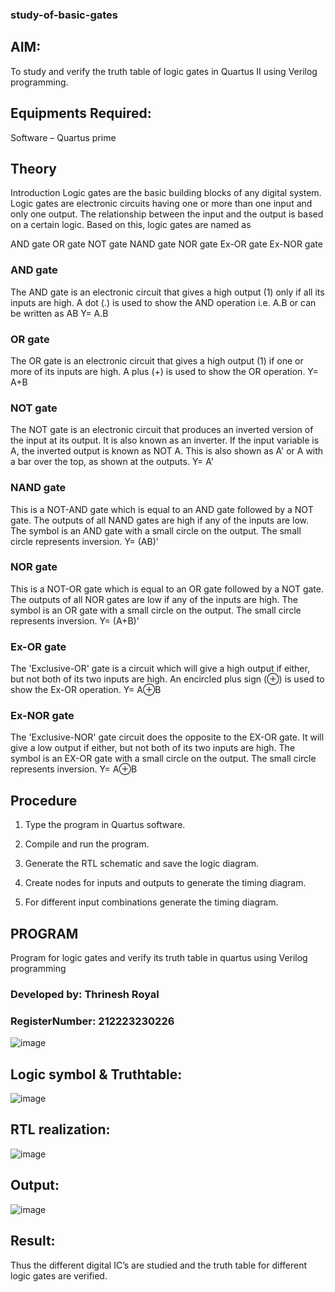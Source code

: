 ### study-of-basic-gates

## AIM:

To study and verify the truth table of logic gates in Quartus II using Verilog programming.

## Equipments Required:

Software – Quartus prime 

## Theory

Introduction Logic gates are the basic building blocks of any digital system. Logic gates are electronic circuits having one or more than one input and only one output. The relationship between the input and the output is based on a certain logic. Based on this, logic gates are named as

AND gate OR gate NOT gate NAND gate NOR gate Ex-OR gate Ex-NOR gate

### AND gate

The AND gate is an electronic circuit that gives a high output (1) only if all its inputs are high. A dot (.) is used to show the AND operation i.e. A.B or can be written as AB
Y= A.B

### OR gate

The OR gate is an electronic circuit that gives a high output (1) if one or more of its inputs are high. A plus (+) is used to show the OR operation.
Y= A+B

### NOT gate

The NOT gate is an electronic circuit that produces an inverted version of the input at its output. It is also known as an inverter. If the input variable is A, the inverted output is known as NOT A. This is also shown as A' or A with a bar over the top, as shown at the outputs.
Y= A'

### NAND gate

This is a NOT-AND gate which is equal to an AND gate followed by a NOT gate. The outputs of all NAND gates are high if any of the inputs are low. The symbol is an AND gate with a small circle on the output. The small circle represents inversion.
Y= (AB)’

### NOR gate

This is a NOT-OR gate which is equal to an OR gate followed by a NOT gate. The outputs of all NOR gates are low if any of the inputs are high. The symbol is an OR gate with a small circle on the output. The small circle represents inversion.
Y= (A+B)’

### Ex-OR gate

The 'Exclusive-OR' gate is a circuit which will give a high output if either, but not both of its two inputs are high. An encircled plus sign (⊕) is used to show the Ex-OR operation.
Y= A⊕B

### Ex-NOR gate

The 'Exclusive-NOR' gate circuit does the opposite to the EX-OR gate. It will give a low output if either, but not both of its two inputs are high. The symbol is an EX-OR gate with a small circle on the output. The small circle represents inversion.
Y= A⊕B

## Procedure

1.	Type the program in Quartus software.

2.	Compile and run the program.

3.	Generate the RTL schematic and save the logic diagram.

4.	Create nodes for inputs and outputs to generate the timing diagram.

5.	For different input combinations generate the timing diagram.


## PROGRAM

Program for logic gates and verify its truth table in quartus using Verilog programming

 ### Developed by: Thrinesh Royal
 ### RegisterNumber: 212223230226

 ![image](https://github.com/AzeezBT/study-of-basic-gates/assets/150319523/15f5db42-ffc2-4cba-9b76-6602eb08c855)

 
## Logic symbol & Truthtable:
![image](https://github.com/AzeezBT/study-of-basic-gates/assets/150319523/c9b9adc0-9bcb-45f0-a513-6cdc0f094caa)


## RTL realization:
![image](https://github.com/AzeezBT/study-of-basic-gates/assets/150319523/55628734-080d-4766-a366-f93aad7bce10)

## Output:
![image](https://github.com/AzeezBT/study-of-basic-gates/assets/150319523/f7f48172-bfe5-445a-bd80-0adc008caee4)

## Result:
Thus the different digital IC’s are studied and the truth table for different logic gates are verified.


